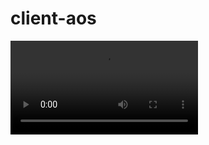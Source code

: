 # client-aos

![시연영상](https://user-images.githubusercontent.com/78788847/204032235-a2db26be-7a32-4621-8fa3-b04e41605b5c.mp4)

